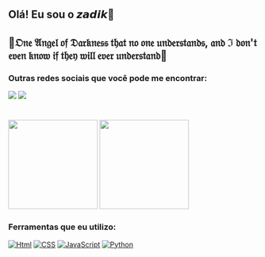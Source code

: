 ## Olá! Eu sou o 𝙯𝙖𝙙𝙞𝙠🖤

## 🖤𝔒𝔫𝔢 𝔄𝔫𝔤𝔢𝔩 𝔬𝔣 𝔇𝔞𝔯𝔨𝔫𝔢𝔰𝔰 𝔱𝔥𝔞𝔱 𝔫𝔬 𝔬𝔫𝔢 𝔲𝔫𝔡𝔢𝔯𝔰𝔱𝔞𝔫𝔡𝔰, 𝔞𝔫𝔡 ℑ 𝔡𝔬𝔫'𝔱 𝔢𝔳𝔢𝔫 𝔨𝔫𝔬𝔴 𝔦𝔣 𝔱𝔥𝔢𝔶 𝔴𝔦𝔩𝔩 𝔢𝔳𝔢𝔯 𝔲𝔫𝔡𝔢𝔯𝔰𝔱𝔞𝔫𝔡🖤

### Outras redes sociais que você pode me encontrar:
 <a href = "mailto:zadikgamer11@gmail.com"><img src="https://img.shields.io/badge/Gmail-D14836?style=for-the-badge&logo=gmail&logoColor=white" target="_blank"></a>
 <a href="https://discord.gg/7XemmCRA" target="_blank"><img src="https://img.shields.io/badge/Discord-7289DA?style=for-the-badge&logo=discord&logoColor=white"  target="_blank"></a> 
 #
 <img height="180em" src="https://github-readme-stats.vercel.app/api?username=zadik-hacker&show_icons=true&theme=dracula&include_all_commits=true&count_private=true"/>
 <img height="180em" src="https://github-readme-stats.vercel.app/api/top-langs/?username=zadik-hacker&layout=compact&langs_count=7&theme=dracula"/>

### Ferramentas que eu utilizo:
 [![Html](https://img.shields.io/badge/HTML5-E34F26?style=for-the-badge&logo=html5&logoColor=white)]()
 [![CSS](https://img.shields.io/badge/CSS3-1572B6?style=for-the-badge&logo=css3&logoColor=white)]()
 [![JavaScript](https://img.shields.io/badge/JavaScript-323330?style=for-the-badge&logo=javascript&logoColor=F7DF1E)]()
 [![Python](https://img.shields.io/badge/Python-3776AB?style=for-the-badge&logo=python&logoColor=white)]()
